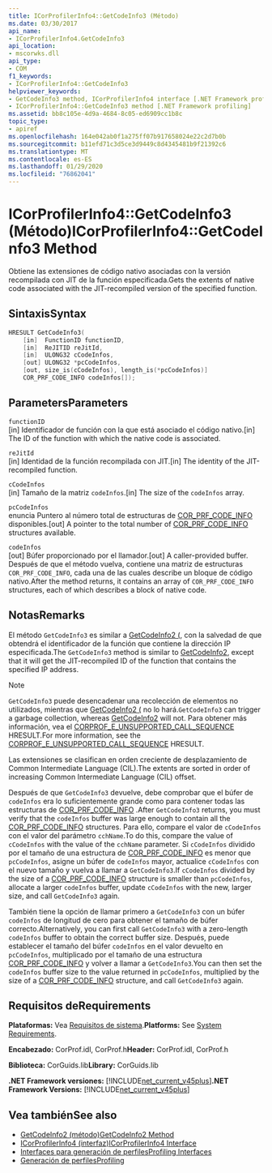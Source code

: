 ```yaml
---
title: ICorProfilerInfo4::GetCodeInfo3 (Método)
ms.date: 03/30/2017
api_name:
- ICorProfilerInfo4.GetCodeInfo3
api_location:
- mscorwks.dll
api_type:
- COM
f1_keywords:
- ICorProfilerInfo4::GetCodeInfo3
helpviewer_keywords:
- GetCodeInfo3 method, ICorProfilerInfo4 interface [.NET Framework profiling]
- ICorProfilerInfo4::GetCodeInfo3 method [.NET Framework profiling]
ms.assetid: bb8c105e-4d9a-4684-8c05-ed6909cc1b8c
topic_type:
- apiref
ms.openlocfilehash: 164e042ab0f1a275ff07b917658024e22c2d7b0b
ms.sourcegitcommit: b11efd71c3d5ce3d9449c8d4345481b9f21392c6
ms.translationtype: MT
ms.contentlocale: es-ES
ms.lasthandoff: 01/29/2020
ms.locfileid: "76862041"
---
```

# <a name="icorprofilerinfo4getcodeinfo3-method"></a><span data-ttu-id="3292d-102">ICorProfilerInfo4::GetCodeInfo3 (Método)</span><span class="sxs-lookup"><span data-stu-id="3292d-102">ICorProfilerInfo4::GetCodeInfo3 Method</span></span>
<span data-ttu-id="3292d-103">Obtiene las extensiones de código nativo asociadas con la versión recompilada con JIT de la función especificada.</span><span class="sxs-lookup"><span data-stu-id="3292d-103">Gets the extents of native code associated with the JIT-recompiled version of the specified function.</span></span>  
  
## <a name="syntax"></a><span data-ttu-id="3292d-104">Sintaxis</span><span class="sxs-lookup"><span data-stu-id="3292d-104">Syntax</span></span>  
  
```cpp  
HRESULT GetCodeInfo3(  
    [in]  FunctionID functionID,  
    [in]  ReJITID reJitId,  
    [in]  ULONG32 cCodeInfos,  
    [out] ULONG32 *pcCodeInfos,  
    [out, size_is(cCodeInfos), length_is(*pcCodeInfos)]  
    COR_PRF_CODE_INFO codeInfos[]);  
```  
  
## <a name="parameters"></a><span data-ttu-id="3292d-105">Parameters</span><span class="sxs-lookup"><span data-stu-id="3292d-105">Parameters</span></span>  
 `functionID`  
 <span data-ttu-id="3292d-106">[in] Identificador de función con la que está asociado el código nativo.</span><span class="sxs-lookup"><span data-stu-id="3292d-106">[in] The ID of the function with which the native code is associated.</span></span>  
  
 `reJitId`  
 <span data-ttu-id="3292d-107">[in] Identidad de la función recompilada con JIT.</span><span class="sxs-lookup"><span data-stu-id="3292d-107">[in] The identity of the JIT-recompiled function.</span></span>  
  
 `cCodeInfos`  
 <span data-ttu-id="3292d-108">[in] Tamaño de la matriz `codeInfos`.</span><span class="sxs-lookup"><span data-stu-id="3292d-108">[in] The size of the `codeInfos` array.</span></span>  
  
 `pcCodeInfos`  
 <span data-ttu-id="3292d-109">enuncia Puntero al número total de estructuras de [COR_PRF_CODE_INFO](cor-prf-code-info-structure.md) disponibles.</span><span class="sxs-lookup"><span data-stu-id="3292d-109">[out] A pointer to the total number of [COR_PRF_CODE_INFO](cor-prf-code-info-structure.md) structures available.</span></span>  
  
 `codeInfos`  
 <span data-ttu-id="3292d-110">[out] Búfer proporcionado por el llamador.</span><span class="sxs-lookup"><span data-stu-id="3292d-110">[out] A caller-provided buffer.</span></span> <span data-ttu-id="3292d-111">Después de que el método vuelva, contiene una matriz de estructuras `COR_PRF_CODE_INFO`, cada una de las cuales describe un bloque de código nativo.</span><span class="sxs-lookup"><span data-stu-id="3292d-111">After the method returns, it contains an array of `COR_PRF_CODE_INFO` structures, each of which describes a block of native code.</span></span>  
  
## <a name="remarks"></a><span data-ttu-id="3292d-112">Notas</span><span class="sxs-lookup"><span data-stu-id="3292d-112">Remarks</span></span>  
 <span data-ttu-id="3292d-113">El método `GetCodeInfo3` es similar a [GetCodeInfo2 (](icorprofilerinfo2-getcodeinfo2-method.md), con la salvedad de que obtendrá el identificador de la función que contiene la dirección IP especificada.</span><span class="sxs-lookup"><span data-stu-id="3292d-113">The `GetCodeInfo3` method is similar to [GetCodeInfo2](icorprofilerinfo2-getcodeinfo2-method.md), except that it will get the JIT-recompiled ID of the function that contains the specified IP address.</span></span>  
  
> [!NOTE]
> <span data-ttu-id="3292d-114">`GetCodeInfo3` puede desencadenar una recolección de elementos no utilizados, mientras que [GetCodeInfo2 (](icorprofilerinfo2-getcodeinfo2-method.md) no lo hará.</span><span class="sxs-lookup"><span data-stu-id="3292d-114">`GetCodeInfo3` can trigger a garbage collection, whereas [GetCodeInfo2](icorprofilerinfo2-getcodeinfo2-method.md) will not.</span></span> <span data-ttu-id="3292d-115">Para obtener más información, vea el [CORPROF_E_UNSUPPORTED_CALL_SEQUENCE](corprof-e-unsupported-call-sequence-hresult.md) HRESULT.</span><span class="sxs-lookup"><span data-stu-id="3292d-115">For more information, see the [CORPROF_E_UNSUPPORTED_CALL_SEQUENCE](corprof-e-unsupported-call-sequence-hresult.md) HRESULT.</span></span>  
  
 <span data-ttu-id="3292d-116">Las extensiones se clasifican en orden creciente de desplazamiento de Common Intermediate Language (CIL).</span><span class="sxs-lookup"><span data-stu-id="3292d-116">The extents are sorted in order of increasing Common Intermediate Language (CIL) offset.</span></span>  
  
 <span data-ttu-id="3292d-117">Después de que `GetCodeInfo3` devuelve, debe comprobar que el búfer de `codeInfos` era lo suficientemente grande como para contener todas las estructuras de [COR_PRF_CODE_INFO](cor-prf-code-info-structure.md) .</span><span class="sxs-lookup"><span data-stu-id="3292d-117">After `GetCodeInfo3` returns, you must verify that the `codeInfos` buffer was large enough to contain all the [COR_PRF_CODE_INFO](cor-prf-code-info-structure.md) structures.</span></span> <span data-ttu-id="3292d-118">Para ello, compare el valor de `cCodeInfos` con el valor del parámetro `cchName`.</span><span class="sxs-lookup"><span data-stu-id="3292d-118">To do this, compare the value of `cCodeInfos` with the value of the `cchName` parameter.</span></span> <span data-ttu-id="3292d-119">Si `cCodeInfos` dividido por el tamaño de una estructura de [COR_PRF_CODE_INFO](cor-prf-code-info-structure.md) es menor que `pcCodeInfos`, asigne un búfer de `codeInfos` mayor, actualice `cCodeInfos` con el nuevo tamaño y vuelva a llamar a `GetCodeInfo3`.</span><span class="sxs-lookup"><span data-stu-id="3292d-119">If `cCodeInfos` divided by the size of a [COR_PRF_CODE_INFO](cor-prf-code-info-structure.md) structure is smaller than `pcCodeInfos`, allocate a larger `codeInfos` buffer, update `cCodeInfos` with the new, larger size, and call `GetCodeInfo3` again.</span></span>  
  
 <span data-ttu-id="3292d-120">También tiene la opción de llamar primero a `GetCodeInfo3` con un búfer `codeInfos` de longitud de cero para obtener el tamaño de búfer correcto.</span><span class="sxs-lookup"><span data-stu-id="3292d-120">Alternatively, you can first call `GetCodeInfo3` with a zero-length `codeInfos` buffer to obtain the correct buffer size.</span></span> <span data-ttu-id="3292d-121">Después, puede establecer el tamaño del búfer `codeInfos` en el valor devuelto en `pcCodeInfos`, multiplicado por el tamaño de una estructura [COR_PRF_CODE_INFO](cor-prf-code-info-structure.md) y volver a llamar a `GetCodeInfo3`.</span><span class="sxs-lookup"><span data-stu-id="3292d-121">You can then set the `codeInfos` buffer size to the value returned in `pcCodeInfos`, multiplied by the size of a [COR_PRF_CODE_INFO](cor-prf-code-info-structure.md) structure, and call `GetCodeInfo3` again.</span></span>  
  
## <a name="requirements"></a><span data-ttu-id="3292d-122">Requisitos de</span><span class="sxs-lookup"><span data-stu-id="3292d-122">Requirements</span></span>  
 <span data-ttu-id="3292d-123">**Plataformas:** Vea [Requisitos de sistema](../../../../docs/framework/get-started/system-requirements.md).</span><span class="sxs-lookup"><span data-stu-id="3292d-123">**Platforms:** See [System Requirements](../../../../docs/framework/get-started/system-requirements.md).</span></span>  
  
 <span data-ttu-id="3292d-124">**Encabezado:** CorProf.idl, CorProf.h</span><span class="sxs-lookup"><span data-stu-id="3292d-124">**Header:** CorProf.idl, CorProf.h</span></span>  
  
 <span data-ttu-id="3292d-125">**Biblioteca:** CorGuids.lib</span><span class="sxs-lookup"><span data-stu-id="3292d-125">**Library:** CorGuids.lib</span></span>  
  
 <span data-ttu-id="3292d-126">**.NET Framework versiones:** [!INCLUDE[net_current_v45plus](../../../../includes/net-current-v45plus-md.md)]</span><span class="sxs-lookup"><span data-stu-id="3292d-126">**.NET Framework Versions:** [!INCLUDE[net_current_v45plus](../../../../includes/net-current-v45plus-md.md)]</span></span>  
  
## <a name="see-also"></a><span data-ttu-id="3292d-127">Vea también</span><span class="sxs-lookup"><span data-stu-id="3292d-127">See also</span></span>

- [<span data-ttu-id="3292d-128">GetCodeInfo2 (método)</span><span class="sxs-lookup"><span data-stu-id="3292d-128">GetCodeInfo2 Method</span></span>](icorprofilerinfo2-getcodeinfo2-method.md)
- [<span data-ttu-id="3292d-129">ICorProfilerInfo4 (interfaz)</span><span class="sxs-lookup"><span data-stu-id="3292d-129">ICorProfilerInfo4 Interface</span></span>](icorprofilerinfo4-interface.md)
- [<span data-ttu-id="3292d-130">Interfaces para generación de perfiles</span><span class="sxs-lookup"><span data-stu-id="3292d-130">Profiling Interfaces</span></span>](profiling-interfaces.md)
- [<span data-ttu-id="3292d-131">Generación de perfiles</span><span class="sxs-lookup"><span data-stu-id="3292d-131">Profiling</span></span>](index.md)
